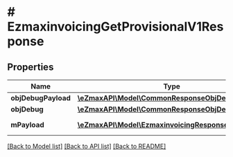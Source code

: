 # # EzmaxinvoicingGetProvisionalV1Response

## Properties

Name | Type | Description | Notes
------------ | ------------- | ------------- | -------------
**objDebugPayload** | [**\eZmaxAPI\Model\CommonResponseObjDebugPayload**](CommonResponseObjDebugPayload.md) |  |
**objDebug** | [**\eZmaxAPI\Model\CommonResponseObjDebug**](CommonResponseObjDebug.md) |  | [optional]
**mPayload** | [**\eZmaxAPI\Model\EzmaxinvoicingResponseCompound**](EzmaxinvoicingResponseCompound.md) | Payload for GET /1/object/ezmaxinvoicing/getProvisional |

[[Back to Model list]](../../README.md#models) [[Back to API list]](../../README.md#endpoints) [[Back to README]](../../README.md)
